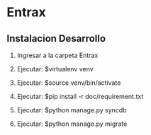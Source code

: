 Entrax
======


Instalacion Desarrollo
----------------------
1) Ingresar a la carpeta Entrax

2) Ejecutar: $virtualenv venv

3) Ejecutar: $source venv/bin/activate

4) Ejecutar: $pip install -r doc/requirement.txt

5) Ejecutar: $python manage.py syncdb

6) Ejecutar: $python manage.py migrate

